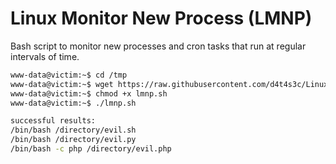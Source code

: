 # Linux Monitor New Process (LMNP)

Bash script to monitor new processes and cron tasks that run at regular intervals of time.

```bash
www-data@victim:~$ cd /tmp
www-data@victim:~$ wget https://raw.githubusercontent.com/d4t4s3c/Linux-Monitor-New-Process/main/lmnp.sh
www-data@victim:~$ chmod +x lmnp.sh
www-data@victim:~$ ./lmnp.sh

successful results:
/bin/bash /directory/evil.sh
/bin/bash /directory/evil.py
/bin/bash -c php /directory/evil.php
```

